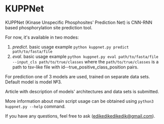 KUPPNet
==============================

KUPPNet (Kinase Unspecific Phosphosites' Prediction Net) is CNN-RNN
based phosphorylation site prediction tool.

For now, it's available in two modes:

1) *predict*.
basic usage example
```python kuppnet.py predict path/to/fasta/file```
2) *eval*.
basic usage example
```python kuppnet.py eval path/to/fasta/file --input_cls path/to/true/classes```
where the `path/to/true/classes` is a path to tsv-like file with
id--true_positive_class_position pairs.

For prediction one of 3 models are used, trained on separate data sets.
Default model is model №3.

Article with description of models' architectures and data sets is
submitted.

More information about main script usage can be obtained using
`python3 kuppnet.py --help` command.

If you have any questions, feel free to ask (edikedikedikedik@gmail.com).
